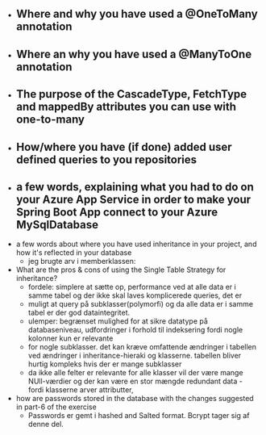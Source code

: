 - Where and why you have used a @OneToMany annotation
  - 
- Where an why you have used a @ManyToOne annotation
  - 
- The purpose of the CascadeType, FetchType and mappedBy attributes you can use with one-to-many
  - 
- How/where you have (if done) added user defined queries to you repositories
  - 
- a few words, explaining what you had to do on your Azure App Service in order to make your Spring Boot App connect to your Azure MySqlDatabase
  - 
- a few words about where you have used inheritance in your project, and how it's reflected in your database
  - jeg brugte arv i memberklassen: 
- What are the pros & cons of using the Single Table Strategy for inheritance?
  - fordele: simplere at sætte op, performance ved at alle data er i samme tabel og der ikke skal laves komplicerede queries, det er 
  - muligt at query på subklasser(polymorfi) og da alle data er i samme tabel er der god dataintegritet.
  - ulemper: begrænset mulighed for at sikre datatype på databaseniveau, udfordringer i forhold til indeksering fordi nogle kolonner kun er relevante
  - for nogle subklasser. det kan kræve omfattende ændringer i tabellen ved ændringer i inheritance-hieraki og klasserne. tabellen bliver hurtig kompleks hvis der er mange subklasser
  - da ikke alle felter er relevante for alle klasser vil der være mange NUll-værdier og der kan være en stor mængde redundant data - fordi klasserne arver attributter,
- how are passwords stored in the database with the changes suggested in part-6 of the exercise
  - Passwords er gemt i hashed and Salted format. Bcrypt tager sig af denne del.
